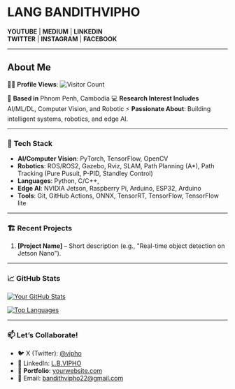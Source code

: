# LANG BANDITHVIPHO 

**YOUTUBE** | **MEDIUM** | **LINKEDIN**  
**TWITTER** | **INSTAGRAM** | **FACEBOOK**  

---

## About Me  

👨‍💻 **Profile Views**: ![Visitor Count](https://visitor-badge.laobi.icu/badge?page_id=bandithvipho22.bandithvipho22)  

📍 **Based in** Phnom Penh, Cambodia 
💻 **Research Interest Includes** AI/ML/DL, Computer Vision, and Robotic
⚡ **Passionate About**: Building intelligent systems, robotics, and edge AI.  

---

### 🤖 **Tech Stack**  
- **AI/Computer Vision**: PyTorch, TensorFlow, OpenCV  
- **Robotics**: ROS/ROS2, Gazebo, Rviz, SLAM, Path Planning (A*), Path Tracking (Pure Pusuit, P-PID, Standley Control)  
- **Languages**: Python, C/C++,
- **Edge AI**: NVIDIA Jetson, Raspberry Pi, Arduino, ESP32, Arduino 
- **Tools**: Git, GitHub Actions, ONNX, TensorRT, TensorFlow, TensorFlow lite

---

### 🏗️ **Recent Projects** 
1. **[Project Name]** – Short description (e.g., "Real-time object detection on Jetson Nano").
---

### 📈 GitHub Stats  
[![Your GitHub Stats](https://github-readme-stats.vercel.app/api?username=bandithvipho22&show_icons=true&theme=radical)](https://github.com/bandithvipho22/bandithvipho22)  

[![Top Languages](https://github-readme-stats.vercel.app/api/top-langs/?username=bandithvipho22&layout=compact)](https://github.com/bandithvipho22/bandithvipho22)  

---

### 📫 **Let’s Collaborate!**  
- 🐦 X (Twitter): [@vipho](https://x.com/BandithVipho22)  
- 💼 LinkedIn: [L.B.VIPHO](https://www.linkedin.com/in/l-b-vipho-b326911b8/)
- 🤖 **Portfolio**: [yourwebsite.com](https://yourwebsite.com)  
- 📧 Email: bandithvipho22@gmail.com
